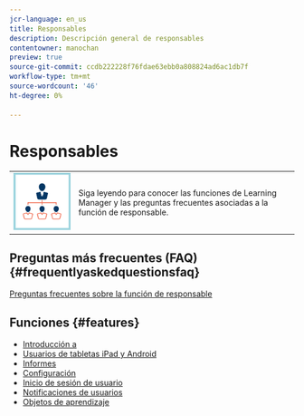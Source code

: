 ```yaml
---
jcr-language: en_us
title: Responsables
description: Descripción general de responsables
contentowner: manochan
preview: true
source-git-commit: ccdb222228f76fdae63ebb0a808824ad6ac1db7f
workflow-type: tm+mt
source-wordcount: '46'
ht-degree: 0%

---
```




# Responsables

<table> 
 <tbody>
  <tr> 
   <td><img src="assets/manager2.png"></td> 
   <td><p>Siga leyendo para conocer las funciones de Learning Manager y las preguntas frecuentes asociadas a la función de responsable. </p></td> 
  </tr> 
 </tbody>
</table>

## Preguntas más frecuentes (FAQ) {#frequentlyaskedquestionsfaq}

[Preguntas frecuentes sobre la función de responsable](managers/frequently-asked-questions-for-managers.md)

## Funciones {#features}

* [Introducción a](managers/feature-summary/learning-objects.md#main-pars_header)
* [Usuarios de tabletas iPad y Android](managers/feature-summary/ipad-android-tablet-users.md)
* [Informes](managers/feature-summary/reports.md)
* [Configuración](managers/feature-summary/settings.md)
* [Inicio de sesión de usuario](managers/feature-summary/user-login.md)
* [Notificaciones de usuarios](managers/feature-summary/user-notifications.md) [](managers/feature-summary/settings.md)
* [Objetos de aprendizaje](managers/feature-summary/learning-objects.md)
